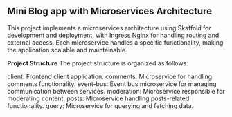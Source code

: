 ## Mini Blog app with Microservices Architecture

This project implements a microservices architecture using Skaffold for development and deployment, with Ingress Nginx for handling routing and external access. Each microservice handles a specific functionality, making the application scalable and maintainable.

**Project Structure** 
The project structure is organized as follows:

client: Frontend client application.
comments: Microservice for handling comments functionality.
event-bus: Event bus microservice for managing communication between services.
moderation: Microservice responsible for moderating content.
posts: Microservice handling posts-related functionality.
query: Microservice for querying and fetching data.